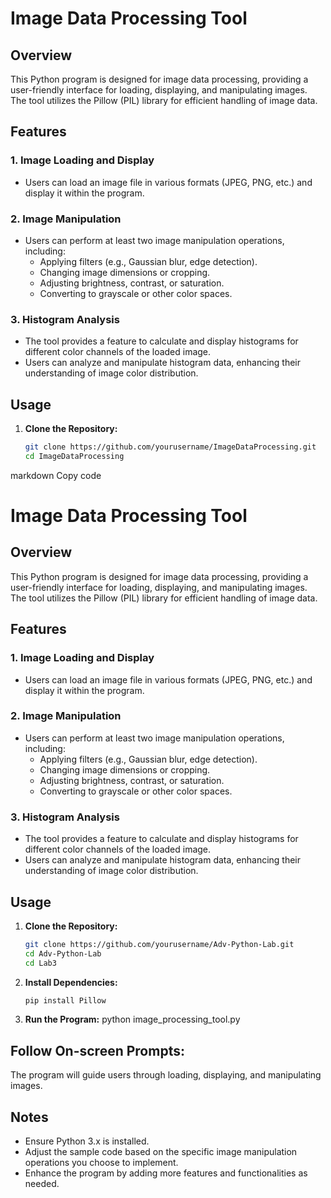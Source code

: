 # Image Data Processing Tool

## Overview

This Python program is designed for image data processing, providing a user-friendly interface for loading, displaying, and manipulating images. The tool utilizes the Pillow (PIL) library for efficient handling of image data.

## Features

### 1. Image Loading and Display

   - Users can load an image file in various formats (JPEG, PNG, etc.) and display it within the program.

### 2. Image Manipulation

   - Users can perform at least two image manipulation operations, including:
      - Applying filters (e.g., Gaussian blur, edge detection).
      - Changing image dimensions or cropping.
      - Adjusting brightness, contrast, or saturation.
      - Converting to grayscale or other color spaces.

### 3. Histogram Analysis

   - The tool provides a feature to calculate and display histograms for different color channels of the loaded image.
   - Users can analyze and manipulate histogram data, enhancing their understanding of image color distribution.

## Usage

1. **Clone the Repository:**
   ```bash
   git clone https://github.com/yourusername/ImageDataProcessing.git
   cd ImageDataProcessing

markdown
Copy code
# Image Data Processing Tool

## Overview

This Python program is designed for image data processing, providing a user-friendly interface for loading, displaying, and manipulating images. The tool utilizes the Pillow (PIL) library for efficient handling of image data.

## Features

### 1. Image Loading and Display

   - Users can load an image file in various formats (JPEG, PNG, etc.) and display it within the program.

### 2. Image Manipulation

   - Users can perform at least two image manipulation operations, including:
      - Applying filters (e.g., Gaussian blur, edge detection).
      - Changing image dimensions or cropping.
      - Adjusting brightness, contrast, or saturation.
      - Converting to grayscale or other color spaces.

### 3. Histogram Analysis

   - The tool provides a feature to calculate and display histograms for different color channels of the loaded image.
   - Users can analyze and manipulate histogram data, enhancing their understanding of image color distribution.

## Usage

1. **Clone the Repository:**
   ```bash
   git clone https://github.com/yourusername/Adv-Python-Lab.git
   cd Adv-Python-Lab
   cd Lab3

2. **Install Dependencies:**
    ```bash
    pip install Pillow
    ```
3. **Run the Program:**
    python image_processing_tool.py

## Follow On-screen Prompts:
The program will guide users through loading, displaying, and manipulating images.

## Notes
 - Ensure Python 3.x is installed.
 - Adjust the sample code based on the specific image manipulation operations you choose to implement.
 - Enhance the program by adding more features and functionalities as needed.
